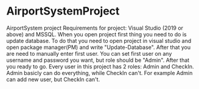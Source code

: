 # AirportSystemProject
AirportSystem project 
Requirements for project: Visual Studio (2019 or above) and MSSQL. When you open project first thing you need to do is update database. To do that you need to open project in visual studio and open package manager(PM) and write "Update-Database". After that you are need to manually enter first user. You can set first user on any username and password you want, but role should be "Admin". After that you ready to go. Every user in this project has 2 roles: Admin and CheckIn. Admin basicly can do everything, while CheckIn can't. For example Admin can add new user, but CheckIn can't.
